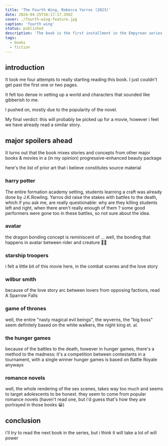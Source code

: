 ```yaml
---
title: 'The Fourth Wing, Rebecca Yarros (2023)'
date: 2024-04-25T16:17:17.356Z
cover: ./fourth-wing-feature.jpg
caption: 'fourth wing'
status: published
description: 'The book is the first installment in the Empyrean series'
tags:
  - books
  - fiction
---
```


## introduction

It took me four attempts to really starting reading this book. I just couldn't get past the first one or two pages.

It felt too dense in setting up a world and characters that sounded like gibberish to me.

I pushed on, mostly due to the popularity of the novel.

My final verdict: this will probably be picked up for a movie, however i feel we have already read a similar story.

## major spoilers ahead

It turns out that the book mixes stories and concepts from other major books & movies in a (in my opinion) progressive-enhanced beauty package

here's the list of prior art that i believe constitutes source material

### harry potter

The entire formation academy setting, students learning a craft was already done by J.K.Rowling. Yarros did raise the stakes with battles to the death, which if you ask me, are really questionable: why are they killing students left and right, when there aren't really enough of them ? some good performers were gone too in these battles, so not sure about the idea.

### avatar

the dragon bonding concept is reminiscent of ... well, the bonding that happens in avatar between rider and creature 🤷‍♂️

### starship troopers

i felt a little bit of this movie here, in the combat scenes and the love story

### wilbur smith

because of the love story arc between lovers from opposing factions, read A Sparrow Falls

### game of thrones

well, the entire "nasty magical evil beings", the wyverns, the "big boss" seem definitely based on the white walkers, the night king et. al.

### the hunger games

because of the battles to the death, however in hunger games, there's a method to the madness: it's a competition between contestants in a tournament, with a single winner
hunger games is based on Battle Royale anyways

### romance novels

well, the whole rendering of the sex scenes, takes way too much and seems to target adolescents to be honest. they seem to come from popular romance novels (haven't read one, but i'd guess that's how they are portrayed in those books 😀)

## conclusion

i'll try to read the next book in the series, but i think it will take a lot of will power
